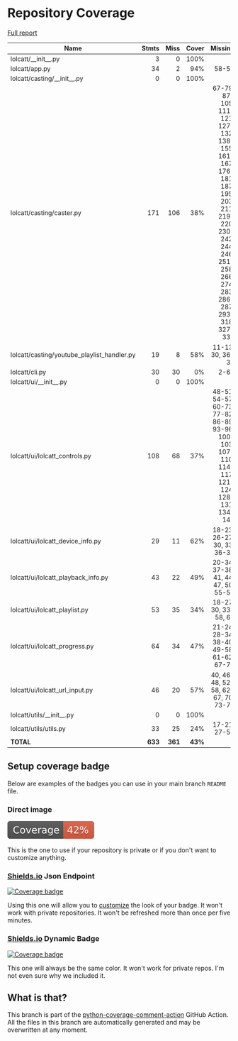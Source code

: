 # Repository Coverage

[Full report](https://htmlpreview.github.io/?https://github.com/LokiLuciferase/lolcatt/blob/python-coverage-comment-action-data/htmlcov/index.html)

| Name                                          |    Stmts |     Miss |   Cover |   Missing |
|---------------------------------------------- | -------: | -------: | ------: | --------: |
| lolcatt/\_\_init\_\_.py                       |        3 |        0 |    100% |           |
| lolcatt/app.py                                |       34 |        2 |     94% |     58-59 |
| lolcatt/casting/\_\_init\_\_.py               |        0 |        0 |    100% |           |
| lolcatt/casting/caster.py                     |      171 |      106 |     38% |67-79, 87-105, 111-121, 127-132, 138-155, 161-167, 176-181, 187, 195, 203, 211, 219-220, 230-242, 244, 246, 251-258, 266, 274, 283, 286-287, 293-318, 327-338 |
| lolcatt/casting/youtube\_playlist\_handler.py |       19 |        8 |     58% |11-13, 30, 36-39 |
| lolcatt/cli.py                                |       30 |       30 |      0% |      2-67 |
| lolcatt/ui/\_\_init\_\_.py                    |        0 |        0 |    100% |           |
| lolcatt/ui/lolcatt\_controls.py               |      108 |       68 |     37% |48-51, 54-57, 60-73, 77-82, 86-89, 93-96, 100-103, 107-110, 114-117, 121-124, 128-131, 134-149 |
| lolcatt/ui/lolcatt\_device\_info.py           |       29 |       11 |     62% |18-23, 26-27, 30, 33, 36-37 |
| lolcatt/ui/lolcatt\_playback\_info.py         |       43 |       22 |     49% |20-34, 37-38, 41, 44, 47, 50, 55-57 |
| lolcatt/ui/lolcatt\_playlist.py               |       53 |       35 |     34% |18-27, 30, 33-58, 61 |
| lolcatt/ui/lolcatt\_progress.py               |       64 |       34 |     47% |21-24, 28-34, 38-40, 49-58, 61-62, 67-77 |
| lolcatt/ui/lolcatt\_url\_input.py             |       46 |       20 |     57% |40, 46-48, 52-58, 62-67, 70, 73-74 |
| lolcatt/utils/\_\_init\_\_.py                 |        0 |        0 |    100% |           |
| lolcatt/utils/utils.py                        |       33 |       25 |     24% |17-21, 27-59 |
|                                     **TOTAL** |  **633** |  **361** | **43%** |           |


## Setup coverage badge

Below are examples of the badges you can use in your main branch `README` file.

### Direct image

[![Coverage badge](https://raw.githubusercontent.com/LokiLuciferase/lolcatt/python-coverage-comment-action-data/badge.svg)](https://htmlpreview.github.io/?https://github.com/LokiLuciferase/lolcatt/blob/python-coverage-comment-action-data/htmlcov/index.html)

This is the one to use if your repository is private or if you don't want to customize anything.

### [Shields.io](https://shields.io) Json Endpoint

[![Coverage badge](https://img.shields.io/endpoint?url=https://raw.githubusercontent.com/LokiLuciferase/lolcatt/python-coverage-comment-action-data/endpoint.json)](https://htmlpreview.github.io/?https://github.com/LokiLuciferase/lolcatt/blob/python-coverage-comment-action-data/htmlcov/index.html)

Using this one will allow you to [customize](https://shields.io/endpoint) the look of your badge.
It won't work with private repositories. It won't be refreshed more than once per five minutes.

### [Shields.io](https://shields.io) Dynamic Badge

[![Coverage badge](https://img.shields.io/badge/dynamic/json?color=brightgreen&label=coverage&query=%24.message&url=https%3A%2F%2Fraw.githubusercontent.com%2FLokiLuciferase%2Flolcatt%2Fpython-coverage-comment-action-data%2Fendpoint.json)](https://htmlpreview.github.io/?https://github.com/LokiLuciferase/lolcatt/blob/python-coverage-comment-action-data/htmlcov/index.html)

This one will always be the same color. It won't work for private repos. I'm not even sure why we included it.

## What is that?

This branch is part of the
[python-coverage-comment-action](https://github.com/marketplace/actions/python-coverage-comment)
GitHub Action. All the files in this branch are automatically generated and may be
overwritten at any moment.